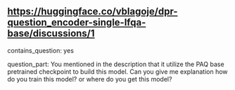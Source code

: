 ## https://huggingface.co/vblagoje/dpr-question_encoder-single-lfqa-base/discussions/1

contains_question: yes

question_part: You mentioned in the description that it utilize the PAQ base pretrained checkpoint to build this model. Can you give me explanation how do you train this model? or where do you get this model?
